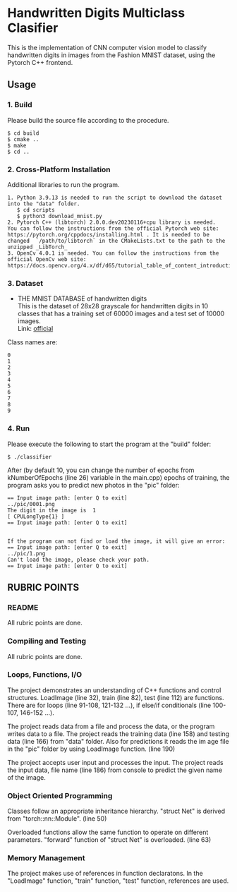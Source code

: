 # Handwritten Digits Multiclass Clasifier
This is the implementation of CNN  computer vision model to classify handwritten digits in images from the Fashion MNIST dataset, using the Pytorch C++ frontend.<br>


## Usage

### 1. Build
Please build the source file according to the procedure. 
~~~
$ cd build
$ cmake ..
$ make
$ cd ..
~~~

### 2. Cross-Platform Installation
Additional libraries to run the program.
~~~
1. Python 3.9.13 is needed to run the script to download the dataset into the "data" folder. 
   $ cd scripts
   $ python3 download_mnist.py
2. Pytorch C++ (libtorch) 2.0.0.dev20230116+cpu library is needed.  You can follow the instructions from the official Pytorch web site: https://pytorch.org/cppdocs/installing.html . It is needed to be changed  `/path/to/libtorch` in the CMakeLists.txt to the path to the unzipped _LibTorch_
3. OpenCv 4.0.1 is needed. You can follow the instructions from the official OpenCv web site: https://docs.opencv.org/4.x/df/d65/tutorial_table_of_content_introduction.html. 
~~~


### 3. Dataset

- THE MNIST DATABASE of handwritten digits<br>
This is the dataset of 28x28 grayscale for handwritten digits in 10 classes that has a training set of 60000 images and a test set of 10000 images.<br>
Link: [official](http://yann.lecun.com/exdb/mnist/)

Class names are:
~~~
0
1
2
3
4
5
6
7
8
9
~~~



### 4. Run
Please execute the following to start the program at the "build" folder:
~~~
$ ./classifier
~~~

After (by default 10, you can change the number of epochs from kNumberOfEpochs (line 26) variable in the main.cpp) epochs of training, the program asks you to predict new photos in the "pic" folder:
~~~
== Input image path: [enter Q to exit]
../pic/0001.png
The digit in the image is  1
[ CPULongType{1} ]
== Input image path: [enter Q to exit]


If the program can not find or load the image, it will give an error:
== Input image path: [enter Q to exit]
../pic/1.png
Can't load the image, please check your path.
== Input image path: [enter Q to exit]
~~~

## RUBRIC POINTS

### README 
All rubric points are done.

### Compiling and Testing
All rubric points are done.

### Loops, Functions, I/O

The project demonstrates an understanding of C++ functions and control structures. 
LoadImage (line 32), train (line 82), test (line 112) are functions. There are for loops (line 91-108, 121-132 ...), if else/if conditionals (line 100-107, 146-152 ...). 

The project reads data from a file and process the data, or the program writes data to a file. 
The project reads the training data (line 158) and testing data (line 166) from "data" folder. Also for predictions it reads the im age file in the "pic" folder by using LoadImage function. (line 190)

The project accepts user input and processes the input.
The project reads the input data, file name (line 186) from console to predict the given name of the image.  

### Object Oriented Programming

Classes follow an appropriate inheritance hierarchy.
"struct Net" is derived from "torch::nn::Module". (line 50)

Overloaded functions allow the same function to operate on different parameters.
"forward" function of "struct Net" is overloaded. (line 63)

### Memory Management
The project makes use of references in function declaratons.
In the "LoadImage" function, "train" function, "test" function, references are used.



